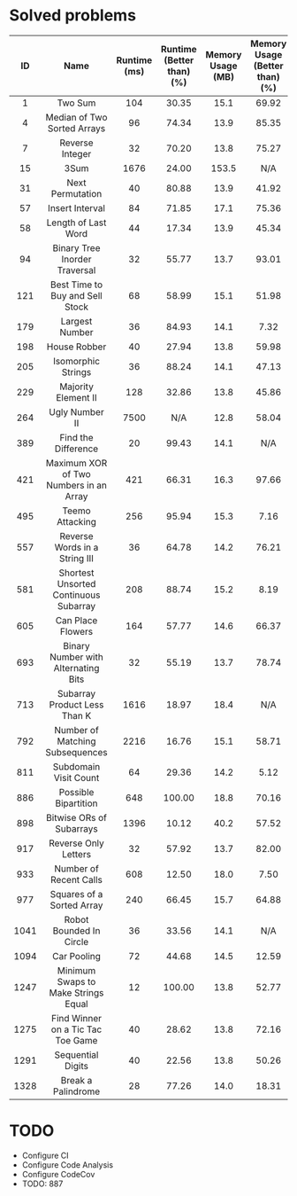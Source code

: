 # Solved problems

|  ID   |                  Name                  | Runtime (ms) | Runtime (Better than) (%) | Memory Usage (MB) | Memory Usage (Better than) (%) |
| :---: | :------------------------------------: | :----------: | :-----------------------: | :---------------: | :----------------------------: |
|   1   |                Two Sum                 |     104      |           30.35           |       15.1        |             69.92              |
|   4   |      Median of Two Sorted Arrays       |      96      |           74.34           |       13.9        |             85.35              |
|   7   |            Reverse Integer             |      32      |           70.20           |       13.8        |             75.27              |
|  15   |                  3Sum                  |     1676     |           24.00           |       153.5       |              N/A               |
|  31   |            Next Permutation            |      40      |           80.88           |       13.9        |             41.92              |
|  57   |            Insert Interval             |      84      |           71.85           |       17.1        |             75.36              |
|  58   |          Length of Last Word           |      44      |           17.34           |       13.9        |             45.34              |
|  94   |     Binary Tree Inorder Traversal      |      32      |           55.77           |       13.7        |             93.01              |
|  121  |    Best Time to Buy and Sell Stock     |      68      |           58.99           |       15.1        |             51.98              |
|  179  |             Largest Number             |      36      |           84.93           |       14.1        |              7.32              |
|  198  |              House Robber              |      40      |           27.94           |       13.8        |             59.98              |
|  205  |           Isomorphic Strings           |      36      |           88.24           |       14.1        |             47.13              |
|  229  |          Majority Element II           |     128      |           32.86           |       13.8        |             45.86              |
|  264  |             Ugly Number II             |     7500     |            N/A            |       12.8        |             58.04              |
|  389  |          Find the Difference           |      20      |           99.43           |       14.1        |              N/A               |
|  421  | Maximum XOR of Two Numbers in an Array |     421      |           66.31           |       16.3        |             97.66              |
|  495  |            Teemo Attacking             |     256      |           95.94           |       15.3        |              7.16              |
|  557  |     Reverse Words in a String III      |      36      |           64.78           |       14.2        |             76.21              |
|  581  | Shortest Unsorted Continuous Subarray  |     208      |           88.74           |       15.2        |              8.19              |
|  605  |           Can Place Flowers            |     164      |           57.77           |       14.6        |             66.37              |
|  693  |  Binary Number with Alternating Bits   |      32      |           55.19           |       13.7        |             78.74              |
|  713  |      Subarray Product Less Than K      |     1616     |           18.97           |       18.4        |              N/A               |
|  792  |    Number of Matching Subsequences     |     2216     |           16.76           |       15.1        |             58.71              |
|  811  |         Subdomain Visit Count          |      64      |           29.36           |       14.2        |              5.12              |
|  886  |          Possible Bipartition          |     648      |          100.00           |       18.8        |             70.16              |
|  898  |        Bitwise ORs of Subarrays        |     1396     |           10.12           |       40.2        |             57.52              |
|  917  |          Reverse Only Letters          |      32      |           57.92           |       13.7        |             82.00              |
|  933  |         Number of Recent Calls         |     608      |           12.50           |       18.0        |              7.50              |
|  977  |       Squares of a Sorted Array        |     240      |           66.45           |       15.7        |             64.88              |
| 1041  |        Robot Bounded In Circle         |      36      |           33.56           |       14.1        |              N/A               |
| 1094  |              Car Pooling               |      72      |           44.68           |       14.5        |             12.59              |
| 1247  |  Minimum Swaps to Make Strings Equal   |      12      |          100.00           |       13.8        |             52.77              |
| 1275  |   Find Winner on a Tic Tac Toe Game    |      40      |           28.62           |       13.8        |             72.16              |
| 1291  |           Sequential Digits            |      40      |           22.56           |       13.8        |             50.26              |
| 1328  |           Break a Palindrome           |      28      |           77.26           |       14.0        |             18.31              |

# TODO

-   Configure CI
-   Configure Code Analysis
-   Configure CodeCov
-   TODO: 887